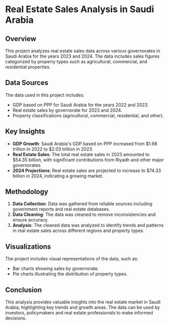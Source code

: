 # Real Estate Sales Analysis in Saudi Arabia

## Overview
This project analyzes real estate sales data across various governorates in Saudi Arabia for the years 2023 and 2024.
The data includes sales figures categorized by property types such as agricultural, commercial, and residential properties.

## Data Sources
The data used in this project includes:
- GDP based on PPP for Saudi Arabia for the years 2022 and 2023.
- Real estate sales by governorate for 2023 and 2024.
- Property classifications (agricultural, commercial, residential, and other).

## Key Insights
- **GDP Growth**: Saudi Arabia's GDP based on PPP increased from $1.98 trillion in 2022 to $2.03 trillion in 2023.
- **Real Estate Sales**: The total real estate sales in 2023 amounted to $54.35 billion, with significant contributions from Riyadh and other major governorates.
- **2024 Projections**: Real estate sales are projected to increase to $74.33 billion in 2024, indicating a growing market.

## Methodology
1. **Data Collection**: Data was gathered from reliable sources including government reports and real estate databases.
2. **Data Cleaning**: The data was cleaned to remove inconsistencies and ensure accuracy.
3. **Analysis**: The cleaned data was analyzed to identify trends and patterns in real estate sales across different regions and property types.

## Visualizations
The project includes visual representations of the data, such as:
- Bar charts showing sales by governorate.
- Pie charts illustrating the distribution of property types.

## Conclusion
This analysis provides valuable insights into the real estate market in Saudi Arabia, highlighting key trends and growth areas. The data can be used by investors, policymakers
and real estate professionals to make informed decisions.

